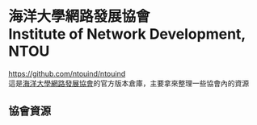 # 海洋大學網路發展協會<br />Institute of Network Development, NTOU
<https://github.com/ntouind/ntouind>  
這是[海洋大學網路發展協會](http://ind.ntou.edu.tw)的官方版本倉庫，主要拿來整理一些協會內的資源

## 協會資源


